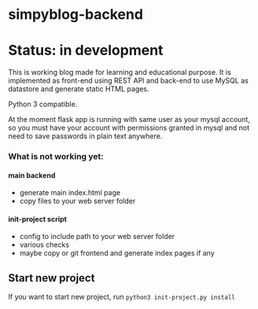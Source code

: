 # simpyblog-backend

# Status: in development

This is working blog made for learning and educational purpose. It is implemented as front-end using REST API and back-end to use MySQL as datastore and generate static HTML pages.

Python 3 compatible.

At the moment flask app is running with same user as your mysql account, so you must have your account with permissions granted in mysql and not need to save passwords in plain text anywhere.

### What is not working yet:
#### main backend
* generate main index.html page
* copy files to your web server folder
#### init-project script
* config to include path to your web server folder
* various checks
* maybe copy or git frontend and generate index pages if any

## Start new project
If you want to start new project, run `python3 init-project.py install`
